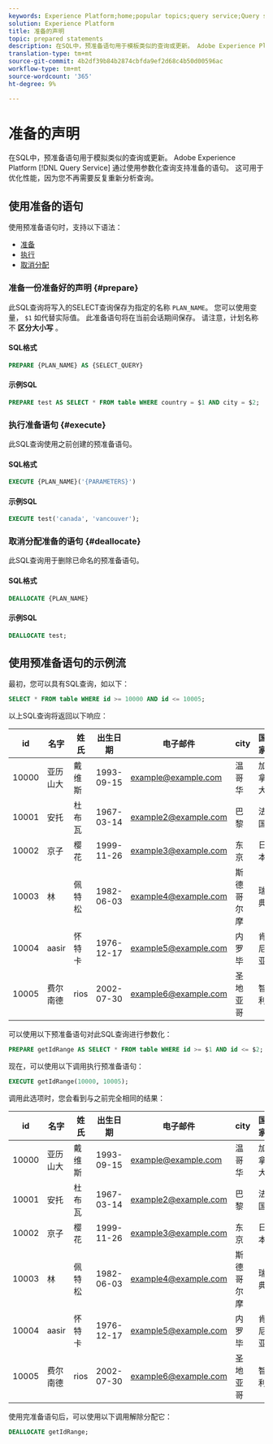 ```yaml
---
keywords: Experience Platform;home;popular topics;query service;Query service;prepared statements;prepared;sql;
solution: Experience Platform
title: 准备的声明
topic: prepared statements
description: 在SQL中，预准备语句用于模板类似的查询或更新。 Adobe Experience Platform查询服务通过使用参数化查询支持准备的语句。
translation-type: tm+mt
source-git-commit: 4b2df39b84b2874cbfda9ef2d68c4b50d00596ac
workflow-type: tm+mt
source-wordcount: '365'
ht-degree: 9%

---
```



# 准备的声明

在SQL中，预准备语句用于模拟类似的查询或更新。 Adobe Experience Platform [!DNL Query Service] 通过使用参数化查询支持准备的语句。 这可用于优化性能，因为您不再需要反复重新分析查询。

## 使用准备的语句

使用预准备语句时，支持以下语法：

- [准备](#prepare)
- [执行](#execute)
- [取消分配](#deallocate)

### 准备一份准备好的声明 {#prepare}

此SQL查询将写入的SELECT查询保存为指定的名称 `PLAN_NAME`。 您可以使用变量， `$1` 如代替实际值。 此准备语句将在当前会话期间保存。 请注意，计划名称不 **区分大小写** 。

#### SQL格式

```sql
PREPARE {PLAN_NAME} AS {SELECT_QUERY}
```

#### 示例SQL

```sql
PREPARE test AS SELECT * FROM table WHERE country = $1 AND city = $2;
```

### 执行准备语句 {#execute}

此SQL查询使用之前创建的预准备语句。

#### SQL格式

```sql
EXECUTE {PLAN_NAME}('{PARAMETERS}')
```

#### 示例SQL

```sql
EXECUTE test('canada', 'vancouver');
```

### 取消分配准备的语句 {#deallocate}

此SQL查询用于删除已命名的预准备语句。

#### SQL格式

```sql
DEALLOCATE {PLAN_NAME}
```

#### 示例SQL

```sql
DEALLOCATE test;
```

## 使用预准备语句的示例流

最初，您可以具有SQL查询，如以下：

```sql
SELECT * FROM table WHERE id >= 10000 AND id <= 10005;
```

以上SQL查询将返回以下响应：

| id | 名字 | 姓氏 | 出生日期 | 电子邮件 | city | 国家 |
|--- | --------- | -------- | --------- | ----- | ------- | ---- |
| 10000 | 亚历山大 | 戴维斯 | 1993-09-15 | example@example.com | 温哥华 | 加拿大 |
| 10001 | 安托 | 杜布瓦 | 1967-03-14 | example2@example.com | 巴黎 | 法国 |
| 10002 | 京子 | 樱花 | 1999-11-26 | example3@example.com | 东京 | 日本 |
| 10003 | 林 | 佩特松 | 1982-06-03 | example4@example.com | 斯德哥尔摩 | 瑞典 |
| 10004 | aasir | 怀特卡 | 1976-12-17 | example5@example.com | 内罗毕 | 肯尼亚 |
| 10005 | 费尔南德 | rios | 2002-07-30 | example6@example.com | 圣地亚哥 | 智利 |

可以使用以下预准备语句对此SQL查询进行参数化：

```sql
PREPARE getIdRange AS SELECT * FROM table WHERE id >= $1 AND id <= $2; 
```

现在，可以使用以下调用执行预准备语句：

```sql
EXECUTE getIdRange(10000, 10005);
```

调用此选项时，您会看到与之前完全相同的结果：

| id | 名字 | 姓氏 | 出生日期 | 电子邮件 | city | 国家 |
|--- | --------- | -------- | --------- | ----- | ------- | ---- |
| 10000 | 亚历山大 | 戴维斯 | 1993-09-15 | example@example.com | 温哥华 | 加拿大 |
| 10001 | 安托 | 杜布瓦 | 1967-03-14 | example2@example.com | 巴黎 | 法国 |
| 10002 | 京子 | 樱花 | 1999-11-26 | example3@example.com | 东京 | 日本 |
| 10003 | 林 | 佩特松 | 1982-06-03 | example4@example.com | 斯德哥尔摩 | 瑞典 |
| 10004 | aasir | 怀特卡 | 1976-12-17 | example5@example.com | 内罗毕 | 肯尼亚 |
| 10005 | 费尔南德 | rios | 2002-07-30 | example6@example.com | 圣地亚哥 | 智利 |

使用完准备语句后，可以使用以下调用解除分配它：

```sql
DEALLOCATE getIdRange;
```
